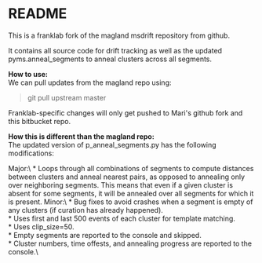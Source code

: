 # README #

This is a franklab fork of the magland msdrift repository from github.

It contains all source code for drift tracking as well as the updated pyms.anneal_segments to anneal clusters across all segments.

**How to use:**\
We can pull updates from the magland repo using:
> git pull upstream master

Franklab-specific changes will only get pushed to Mari's github fork and this bitbucket repo.

**How this is different than the magland repo:**\
The updated version of p_anneal_segments.py has the following modifications:

  Major:\ 
	  * Loops through all combinations of segments to compute distances between clusters and anneal nearest pairs, as opposed to annealing only over neighboring segments. This means that even if a given cluster is absent for some segments, it will be annealed over all segments for which it is present.
  Minor:\ 
      * Bug fixes to avoid crashes when a segment is empty of any clusters (if curation has already happened).\
      * Uses first and last 500 events of each cluster for template matching.\
      * Uses clip_size=50.\
      * Empty segments are reported to the console and skipped.\
      * Cluster numbers, time offests, and annealing progress are reported to the console.\

